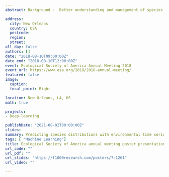 ```yaml
---
abstract: Background -  Better understanding and management of species populations require information on habitat requirements. Modeling species presence-absence as a function of environmental variables is one approach to address this question. Game bird introductions are regularly implemented throughout the world, even when little information of the species’ needs are known. The Chukar partridge (Alectoris chukar) was used as a test species for this study. Data related to site-level factors were collected and analyzed, which include physiography, climate, land-coverage type, and habitat range in an effort to understand Chukar habitat needs in Washington state and distinguish which algorithms are best suited when limited to these data types. Generalized linear models (GLM), support vector machines(SVM), random forests (RF), and artificial neural networks (ANN), were utilized for this experiment. Principal component analysis (PCA) was also implemented in an effort to reduce variable dimensionality. Results - Five measurements were recorded to assess the classification rate of each model , which include predicted accuracy (ACC) , sensitivity (SENS), specificity (SPEC), positive prediction value (PPV), negative prediction value (NPV), and Cohen’s kappa (Kappa). Results for this study indicate the RF models provide the most accurate predictions for all of these test. To test the predictive potential of these models, an external validation data set was further analyzed. We tested the predicted accuracy for three counties in Oregon where Chukars are present. The random forest model correctly identified 79% of sites with the ANN and SVM scoring 51% and GLM 41%. Two methods of PCA transformation were further applied to each model. The first involves retaining eigenvectors with eigenvalues greater than one  and the second involves specifying a minimum degree of cumulative variance as a threshold for inclusion. These results reduced model accuracy, implying reduce dimensionality is not always necessary. Variables related to climate and slope quality were found to be the most important predictors of Chukar distribution and grassland landcover-type as the most suitable habitat. The results indicate RF models provide more useful estimates for species habitat requirements.

address:
  city: New Orleans
  country: USA
  postcode: 
  region: 
  street: 
all_day: false
authors: []
date: "2018-08-10T09:00:00Z"
date_end: "2018-08-10T12:00:00Z"
event: Ecological Society of America Annual Meeting 2018
event_url: https://www.esa.org/2018/2018-annual-meeting/
featured: false
image:
  caption: 
  focal_point: Right

location: New Orleans, LA, US
math: true

projects:
- Deep-learning

publishDate: "2021-08-02T00:00:00Z"
slides: 
summary: Predicting species distributions with environmental time series data and deep learning.
tags: [ "Machine Learning"]
title: Ecological Society of America annual meeting poster presentation
url_code: ""
url_pdf: ""
url_slides: "https://f1000research.com/posters/7-1261"
url_video: ""

---
```




